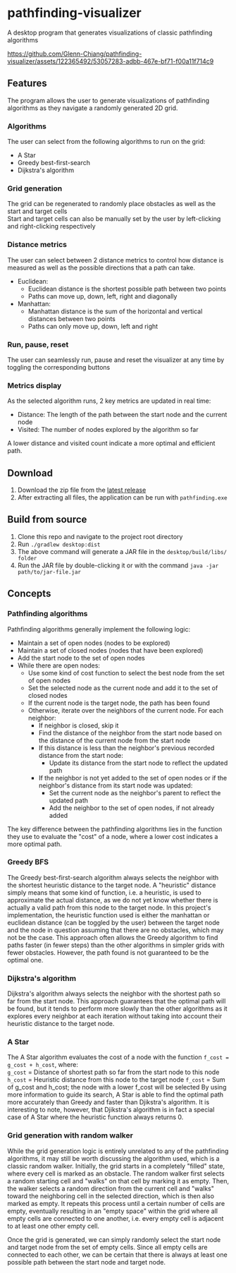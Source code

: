 # pathfinding-visualizer
A desktop program that generates visualizations of classic pathfinding algorithms

https://github.com/Glenn-Chiang/pathfinding-visualizer/assets/122365492/53057283-adbb-467e-bf71-f00a11f714c9

## Features
The program allows the user to generate visualizations of pathfinding algorithms as they navigate a randomly generated 2D grid.

### Algorithms
The user can select from the following algorithms to run on the grid:
- A Star
- Greedy best-first-search
- Dijkstra's algorithm

### Grid generation
The grid can be regenerated to randomly place obstacles as well as the start and target cells  
Start and target cells can also be manually set by the user by left-clicking and right-clicking respectively

### Distance metrics
The user can select between 2 distance metrics to control how distance is measured as well as the possible directions that a path can take.
- Euclidean:
  - Euclidean distance is the shortest possible path between two points
  - Paths can move up, down, left, right and diagonally
- Manhattan:
  - Manhattan distance is the sum of the horizontal and vertical distances between two points
  - Paths can only move up, down, left and right
  
### Run, pause, reset
The user can seamlessly run, pause and reset the visualizer at any time by toggling the corresponding buttons

### Metrics display
As the selected algorithm runs, 2 key metrics are updated in real time:
- Distance: The length of the path between the start node and the current node
- Visited: The number of nodes explored by the algorithm so far

A lower distance and visited count indicate a more optimal and efficient path.

## Download
1. Download the zip file from the [latest release](https://github.com/Glenn-Chiang/pathfinding-visualizer/releases)
2. After extracting all files, the application can be run with `pathfinding.exe`

## Build from source
1. Clone this repo and navigate to the project root directory
2. Run `./gradlew desktop:dist`
3. The above command will generate a JAR file in the `desktop/build/libs/ folder`
4. Run the JAR file by double-clicking it or with the command `java -jar path/to/jar-file.jar`

## Concepts
### Pathfinding algorithms
Pathfinding algorithms generally implement the following logic:
- Maintain a set of open nodes (nodes to be explored)
- Maintain a set of closed nodes (nodes that have been explored)
- Add the start node to the set of open nodes
- While there are open nodes:
  - Use some kind of cost function to select the best node from the set of open nodes
  - Set the selected node as the current node and add it to the set of closed nodes
  - If the current node is the target node, the path has been found
  - Otherwise, iterate over the neighbors of the current node. For each neighbor:
    - If neighbor is closed, skip it
    - Find the distance of the neighbor from the start node based on the distance of the current node from the start node
    - If this distance is less than the neighbor's previous recorded distance from the start node:
      - Update its distance from the start node to reflect the updated path
    - If the neighbor is not yet added to the set of open nodes or if the neighbor's distance from its start node was updated:
      - Set the current node as the neighbor's parent to reflect the updated path
      - Add the neighbor to the set of open nodes, if not already added

The key difference between the pathfinding algorithms lies in the function they use to evaluate the "cost" of a node, where a lower cost indicates a more optimal path.

### Greedy BFS
The Greedy best-first-search algorithm always selects the neighbor with the shortest heuristic distance to the target node. A "heuristic" distance simply means that some kind of function, i.e. a heuristic, is used to approximate the actual distance, as we do not yet know whether there is actually a valid path from this node to the target node. In this project's implementation, the heuristic function used is either the manhattan or euclidean distance (can be toggled by the user) between the target node and the node in question assuming that there are no obstacles, which may not be the case. This approach often allows the Greedy algorithm to find paths faster (in fewer steps) than the other algorithms in simpler grids with fewer obstacles. However, the path found is not guaranteed to be the optimal one.

### Dijkstra's algorithm
Dijkstra's algorithm always selects the neighbor with the shortest path so far from the start node. This approach guarantees that the optimal path will be found, but it tends to perform more slowly than the other algorithms as it explores every neighbor at each iteration without taking into account their heuristic distance to the target node.

### A Star
The A Star algorithm evaluates the cost of a node with the function `f_cost = g_cost + h_cost`, where:  
`g_cost` = Distance of shortest path so far from the start node to this node
`h_cost` = Heuristic distance from this node to the target node
`f_cost` = Sum of g_cost and h_cost; the node with a lower f_cost will be selected
By using more information to guide its search, A Star is able to find the optimal path more accurately than Greedy and faster than Djikstra's algorithm.
It is interesting to note, however, that Djikstra's algorithm is in fact a special case of A Star where the heuristic function always returns 0.

### Grid generation with random walker
While the grid generation logic is entirely unrelated to any of the pathfinding algorithms, it may still be worth discussing the algorithm used, which is a classic random walker. Initially, the grid starts in a completely "filled" state, where every cell is marked as an obstacle. The random walker first selects a random starting cell and "walks" on that cell by marking it as empty. Then, the walker selects a random direction from the current cell and "walks" toward the neighboring cell in the selected direction, which is then also marked as empty. It repeats this process until a certain number of cells are empty, eventually resulting in an "empty space" within the grid where all empty cells are connected to one another, i.e. every empty cell is adjacent to at least one other empty cell.  

Once the grid is generated, we can simply randomly select the start node and target node from the set of empty cells. Since all empty cells are connected to each other, we can be certain that there is always at least one possible path between the start node and target node.

